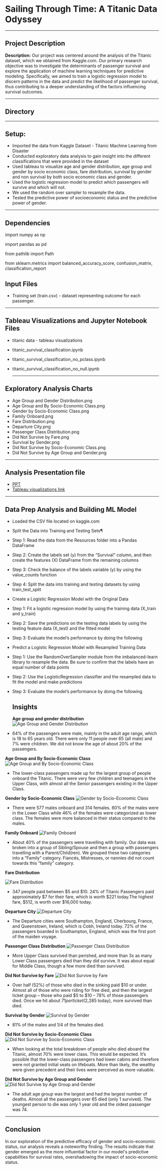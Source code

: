 # Sailing Through Time: A Titanic Data Odyssey

---

## Project Description

**Description:** Our project was centered around the analysis of the Titanic dataset, which we obtained from Kaggle.com. Our primary research objective was to investigate the determinants of passenger survival and explore the application of machine learning techniques for predictive modeling. Specifically, we aimed to train a logistic regression model to discern patterns in the data and predict the likelihood of passenger survival, thus contributing to a deeper understanding of the factors influencing survival outcomes.

---

## Directory

---

## Setup:
- Imported the data from Kaggle Dataset - Titanic Machine Learning from Disaster
- Conducted exploratory data analysis to gain insight into the different classifications that were provided in the dataset
- Used tableau to visualize age and gender distribution, age group and gender by socio economic class, fare distribution, survival by gender and non survival by both socio economic class and gender.
- Used the logistic regression model to predict which passengers will survive and which will not.
- We used the random over sampler to resample the data.
- Tested the predictive power of socioeconomic status and the predictive power of gender.

---

## Dependencies

   import numpy as np
   
   import pandas as pd
   
   from pathlib import Path
   
   from sklearn.metrics import balanced_accuracy_score, confusion_matrix, classification_report

## Input Files

- Training set (train.csv) - dataset representing outcome for each passenger.

---

## Tableau Visualizations and Jupyter Notebook Files
- titanic data - tableau visualizations
- titanic_survival_classification.ipynb
- titanic_survival_classification_no_pclass.ipynb
- titanic_survival_classification_no_null.ipynb
  
  ---

## Exploratory Analysis Charts

- Age Group and Gender Distribution.png
- Age Group and By Socio-Economic Class.png
- Gender by Socio-Economic Class.png
- Family Onboard.png
- Fare Distribution.png
- Departure City.png
- Passenger Class Distribution.png
- Did Not Survive by Fare.png
- Survival by Gender.png
- Did Not Survive by Socio-Economic Class.png
- Did Not Survive by Age Group and Gender.png
  
---

## Analysis Presentation file

- [PPT](./Project%204/Powerpoint.pptx)
- [Tableau visualizations link](https://public.tableau.com/app/profile/emily.rusin/viz/Project_4_16953464445020/GenderbySocio-EconomicClass?publish=yes)
  
---

## Data Prep Analysis and Building ML Model

- Loaded the CSV file  located on kaggle.com
- Split the Data into Training and Testing Sets¶
- Step 1: Read the data from the Resources folder into a Pandas DataFrame
- Step 2: Create the labels set (y) from the “Survival” column, and then create the features (X) DataFrame from the remaining columns
- Step 3: Check the balance of the labels variable (y) by using the value_counts function
- Step 4: Split the data into training and testing datasets by using train_test_split
- Create a Logistic Regression Model with the Original Data
- Step 1: Fit a logistic regression model by using the training data (X_train and y_train)
- Step 2: Save the predictions on the testing data labels by using the testing feature data (X_test) and the fitted model
- Step 3: Evaluate the model’s performance by doing the following
- Predict a Logistic Regression Model with Resampled Training Data
- Step 1: Use the RandomOverSampler module from the imbalanced-learn library to resample the data. Be sure to confirm that the labels have an equal number of data points
- Step 2: Use the LogisticRegression classifier and the resampled data to fit the model and make predictions
- Step 3: Evaluate the model’s performance by doing the following

  ## Insights

  **Age group and gender distribution**
  ![Age Group and Gender Distribution](Project%204/Exploratory%20analysis%20charts/Age%20Group%20and%20Gender%20Distribution.png)

- 64% of the passengers were male, mainly in the adult age range, which is 18 to 65 years old.  There were only 11 people over 65 (all male) and 7% were children.  We did not know the age of about 20% of the passengers.

**Age Group and By Socio-Economic Class**
 ![Age Group and By Socio-Economic Class](Project%204/Exploratory%20analysis%20charts/Age%20Group%20and%20By%20Socio-Economic%20Class.png)

- The lower-class passengers made up for the largest group of people onboard the Titanic.  There were very few children and teenagers in the Upper Class, with almost all the Senior passengers existing in the Upper Class.

**Gender by Socio-Economic Class**
![Gender by Socio-Economic Class](Project%204/Exploratory%20analysis%20charts/Gender%20by%20Socio-Economic%20Class.png)

- There were 577 males onboard and 314 females.  60% of the males were in the Lower Class while 46% of the females were categorized as lower class.  The females were more balanced in their status compared to the males.

**Family Onboard**
![Family Onboard](Project%204/Exploratory%20analysis%20charts/Family%20Onboard.png)

- About 40% of the passengers were travelling with family.  Our data was broken into a group of Sibling/Spouse and then a group with passengers travelling with a Parent/Child(ren).  We grouped these two categories into a “Family” category.   Fiancés, Mistresses, or nannies did not count towards this “family” category.

**Fare Distribution**

![Fare Distribution](Project%204/Exploratory%20analysis%20charts/Fare%20Distribution.png)

- 347 people paid between $5 and $10. 24% of Titanic Passengers paid approximately $7 for their fare, which is worth $221 today.The highest fare, $512, is worth over $16,000 today.

**Departure City**
![Departure City](Project%204/Exploratory%20analysis%20charts/Departure%20City.png)

- The Departure cities were Southampton, England, Cherbourg, France, and Queenstown, Ireland, which is Cobh, Ireland today.  72% of the passengers boarded in Southampton, England, which was the first port of the maiden voyage.

**Passenger Class Distribution**
![Passenger Class Distribution](Project%204/Exploratory%20analysis%20charts/Passenger%20Class%20Distribution.png)

- More Upper Class survived than perished, and more than 3x as many Lower Class passengers died than they did survive.  It was about equal for Middle Class, though a few more died than survived. 

**Did Not Survive by Fare**
![Did Not Survive by Fare](Project%204/Exploratory%20analysis%20charts/Did%20Not%20Survive%20by%20Fare.png)

- Over half (52%) of those who died in the sinking paid $10 or under.  Almost all of those who were riding for free died, and then the largest ticket group – those who paid $5 to $10 – 78% of those passengers died.  Once we hit about $71 per ticket ($2,285 today), more survived than died.

**Survival by Gender**
![Survival by Gender](Project%204/Exploratory%20analysis%20charts/Survival%20by%20Gender.png)

- 81% of the males and 1/4  of the females died.

**Did Not Survive by Socio-Economic Class**
![Did Not Survive by Socio-Economic Class](Project%204/Exploratory%20analysis%20charts/Did%20Not%20Survive%20by%20Socio-Economic%20Class.png)

- When looking at the total breakdown of people who died aboard the Titanic, almost 70% were lower class.  This would be expected.  It’s possible that the lower-class passengers had lower cabins and therefore were not granted initial seats on lifeboats.  More than likely, the wealthy were given precedent and their lives were perceived as more valuable.

**Did Not Survive by Age Group and Gender**
![Did Not Survive by Age Group and Gender](Project%204/Exploratory%20analysis%20charts/Did%20Not%20Survive%20by%20Age%20Group%20and%20Gender.png)

- The adult age group was the largest and had the largest number of deaths.  Almost all the passengers over 65 died (only 1 survived).  The youngest person to die was only 1 year old and the oldest passenger was 74.

---

## Conclusion

In our exploration of the predictive efficacy of gender and socio-economic status, our analysis reveals a noteworthy finding. The results indicate that gender emerged as the more influential factor in our model's predictive capabilities for survival rates, overshadowing the impact of socio-economic status.





